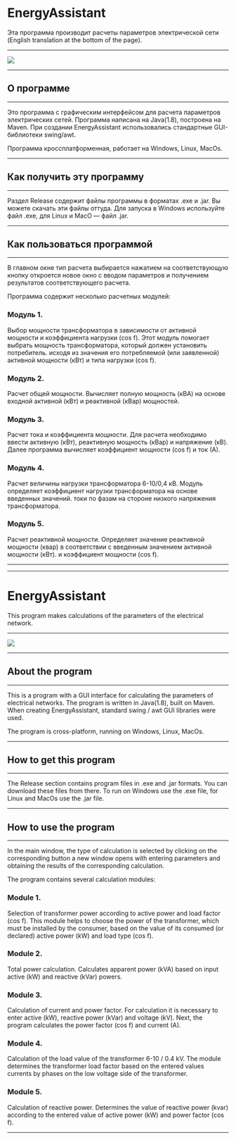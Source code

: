 # EnergyAssistant

Эта программа производит расчеты параметров электрической сети 
(English translation at the bottom of the page).
***********************************
<img src=https://github.com/yakovitalik/EnergyAssistant/blob/main/demo1.gif>

***********************************
## О программе
***********************************
Это программа с графическим интерфейсом для расчета параметров электрических сетей.
Программа написана на Java(1.8), построена на Maven.
При создании EnergyAssistant использовались стандартные GUI-библиотеки swing/awt.

Программа кроссплатформенная, работает на Windows, Linux, MacOs.

********************************
## Как получить эту программу
********************************
Раздел Release содержит файлы программы в форматах .exe и .jar.
Вы можете скачать эти файлы оттуда.
Для запуска в Windows используйте файл .exe, для Linux и MacO — файл .jar.

********************************
## Как пользоваться программой
********************************
В главном окне тип расчета выбирается нажатием на соответствующую кнопку
откроется новое окно с вводом параметров и получением результатов соответствующего расчета.

Программа содержит несколько расчетных модулей:

### Модуль 1.	
Выбор мощности трансформатора в зависимости от активной мощности и коэффициента нагрузки (cos f).
Этот модуль помогает выбрать мощность трансформатора, который должен установить потребитель.
исходя из значения его потребляемой (или заявленной) активной мощности (кВт) и типа нагрузки (cos f).

### Модуль 2. 
Расчет общей мощности.
Вычисляет полную мощность (кВА) на основе входной активной (кВт) и реактивной (кВар) мощностей.

### Модуль 3.
Расчет тока и коэффициента мощности.
Для расчета необходимо ввести активную (кВт), реактивную мощность (кВар) и напряжение (кВ).
Далее программа вычисляет коэффициент мощности (cos f) и ток (А).

### Модуль 4.
Расчет величины нагрузки трансформатора 6-10/0,4 кВ.
Модуль определяет коэффициент нагрузки трансформатора на основе введенных значений.
токи по фазам на стороне низкого напряжения трансформатора.

### Модуль 5.
Расчет реактивной мощности.
Определяет значение реактивной мощности (квар) в соответствии с введенным значением активной мощности (кВт).
и коэффициент мощности (cos f).

***********************************
***********************************

# EnergyAssistant

This program makes calculations of the parameters of the electrical network. 
***********************************
<img src=https://github.com/yakovitalik/EnergyAssistant/blob/main/demo1.gif>

***********************************
## About the program
***********************************
This is a program with a GUI interface for calculating the parameters of electrical networks.
The program is written in Java(1.8), built on Maven.
When creating EnergyAssistant, standard swing / awt GUI libraries were used.

The program is cross-platform, running on Windows, Linux, MacOs.

********************************
## How to get this program
********************************
The Release section contains program files in .exe and .jar formats.
You can download these files from there.
To run on Windows use the .exe file, for Linux and MacOs use the .jar file.

********************************
## How to use the program
********************************
In the main window, the type of calculation is selected by clicking on the corresponding button
a new window opens with entering parameters and obtaining the results of the corresponding calculation.

The program contains several calculation modules:

### Module 1.	
Selection of transformer power according to active power and load factor (cos f).
This module helps to choose the power of the transformer, which must be installed by the consumer,
based on the value of its consumed (or declared) active power (kW) and load type (cos f).

### Module 2. 
Total power calculation.
Calculates apparent power (kVA) based on input active (kW) and reactive (kVar) powers.

### Module 3.
Calculation of current and power factor.
For calculation it is necessary to enter active (kW), reactive power (kVar) and voltage (kV).
Next, the program calculates the power factor (cos f) and current (A).

### Module 4.
Calculation of the load value of the transformer 6-10 / 0.4 kV.
The module determines the transformer load factor based on the entered values
currents by phases on the low voltage side of the transformer.

### Module 5.
Calculation of reactive power.
Determines the value of reactive power (kvar) according to the entered value of active power (kW)
and power factor (cos f).

************************************


